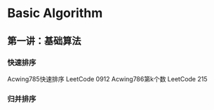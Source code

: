 ﻿﻿

# Basic Algorithm

## 第一讲：基础算法

### 快速排序

Acwing785快速排序 LeetCode 0912
Acwing786第k个数 LeetCode 215

### 归并排序

